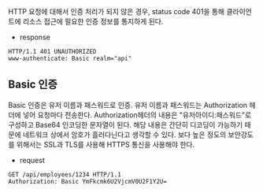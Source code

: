 
HTTP 요청에 대해서 인증 처리가 되지 않은 경우, status code 401을 통해 클라이언트에 리소스 접근에 필요한 인증 정보를 통지하게 된다. 

- response

```
HTTP/1.1 401 UNAUTHORIZED
www-authenticate: Basic realm="api"
```

## Basic 인증

Basic 인증은 유저 이름과 패스워드로 인증. 유저 이름과 패스워드는 Authorization 헤더에 넣어 요청마다 전송한다. Authorization헤더의 내용은 "유저아이디:패스워드"로  구성하고 Base64 인코딩한 문자열이 된다. 해당 내용은 간단히 디코딩이 가능하기 때문에 네트워크 상에서 암호가 흘러다닌다고 생각할 수 있다. 보다 높은 정도의 보안강도를 위해서는 SSL과 TLS를 사용해 HTTPS 통신을 사용해야 한다.

- request

```
GET /api/employees/1234 HTTP/1.1
Authorization: Basic YmFkcmk6U2VjcmV0U2F1Y2U=
```
